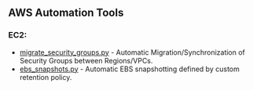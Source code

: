 ## AWS Automation Tools

### EC2:
* [migrate_security_groups.py](EC2/migrate_security_groups.py) - Automatic Migration/Synchronization of Security Groups between Regions/VPCs.
* [ebs_snapshots.py](EC2/ebs_snapshots.py) - Automatic EBS snapshotting defined by custom retention policy.